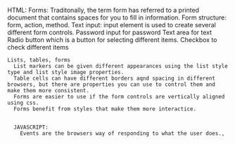 HTML:
  Forms: Traditonally, the term form has referred to a printed document that contains spaces for you to fill in information.
    Form structure: form, action, method.
    Text input: input element is used to create several different form controls.
    Password input for password
    Text area for text
    Radio button which is a button for selecting different items.
    Checkbox to check different items

    Lists, tables, forms
      List markers can be given different appearances using the list style type and list style image properties.
      Table cells can have different borders aqnd spacing in different browsers, but there are properties you can use to control them and make them more consistent.
      Forms are easier to use if the form controls are vertically aligned using css.
      Forms benefit from styles that make them more interactice.


      JAVASCRIPT:
        Events are the browsers way of responding to what the user does.,
